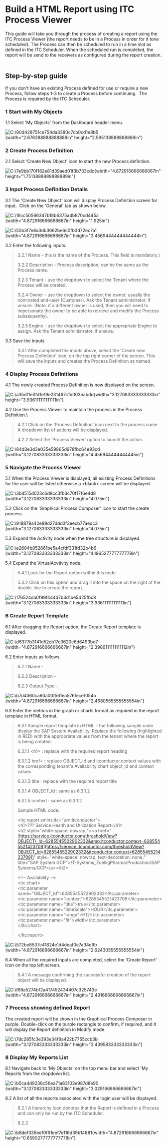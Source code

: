 Build a HTML Report using ITC Process Viewer
============================================

This guide will take you through the process of creating a report using
the ITC Process Viewer (the report needs to be in a Process in order for
it tone scheduled). The Process can then be scheduled to run in a time
slot as defined in the ITC Scheduler. When the scheduled run is
completed, the report will be send to the receivers as configured during
the report creation.  

Step-by-step guide
------------------

If you don\'t have an existing Process defined for use or require a new
Process, follow steps 1-3 to create a Process before continuing.  The
Process is required by the ITC Scheduler.

### 1 Start with My Objects

1.1 Select \'My Objects\' from the Dashboard header menu.

![C:\\90d428751ce754da3380c7cb0cd1e8b5](./media_test/media/image1.tmp){width="2.676388888888889in"
height="2.595138888888889in"}

### 2 Create Process Definition

2.1 Select \'Create New Object\' icon to start the new Process
definition.

![C:\\7e9bb170f182e81d39aed01f3b733cdc](./media_test/media/image2.tmp){width="4.872916666666667in"
height="1.7513888888888889in"}

### 3 Input Process Definition Details

3.1 The \'Create New Object\' icon will display Process Definition
screen for input.  Click on the \'General\' tab as shown below.

![C:\\16cc50566347b18b6375a4b870cd445a](./media_test/media/image3.tmp){width="4.872916666666667in"
height="1.925in"}

![C:\\50b3f7e8a3db3662be6c0fb3d72ec7a1](./media_test/media/image4.tmp){width="4.872916666666667in"
height="3.4569444444444444in"}

3.2 Enter the following inputs:

> 3.2.1 Name - this is the name of the Process. This field is
> mandatory.\\
>
> 3.2.2 Description - Process description, can be the same as the
> Process name.
>
> 3.2.3 Tenant - use the dropdown to select the Tenant where the Process
> will be created.
>
> 3.2.4 Owner - use the dropdown to select the owner, usually the
> nominated end-user (Customer). Ask the Tenant administrator, if
> unsure. (Note: if a different owner is used, then you will need to
> impersonate the owner to be able to retrieve and modify the Process
> subsequently).
>
> 3.2.5 Engine - use the dropdown to select the appropriate Engine to
> assign. Ask the Tenant administrator, if unsure.

3.3 Save the inputs

> 3.3.1 After completed the inputs above, select the \'Create new
> Process Definition\' icon, on the top right corner of the screen. This
> will save the inputs and creates the Process Definition as named.

### 4 Display Process Definitions

4.1 The newly created Process Definition is now displayed on the screen.

![C:\\a35df1e0fd1e19e231467c1b003eabdd](./media_test/media/image5.tmp){width="3.127083333333333in"
height="3.936111111111111in"}

4.2 Use the Process Viewer to maintain the process in the Process
Definition.\\

> 4.2.1 Click on the \'Process Definition\' icon next to the process
> name. A dropdown list of actions will be displayed.
>
> 4.2.2 Select the \'Process Viewer\' option to launch the action.

![C:\\84d3e3d3e035e59865d978fbc64e93cd](./media_test/media/image6.tmp){width="3.127083333333333in"
height="4.456944444444445in"}

### 5 Navigate the Process Viewer

5.1 When the Process Viewer is displayed, all existing Process
Definitions for the user will be listed otherwise a \<blank\> screen
will be displayed.

![C:\\3bd515d023c6d8cc3fb3c70f17f6e4d8](./media_test/media/image7.tmp){width="3.127083333333333in"
height="4.075in"}

5.2 Click on the \'Graphical Process Composer\' icon to start the create
process. 

![C:\\918879a42e89d27ddd3f3eecb77aedc3](./media_test/media/image8.tmp){width="3.127083333333333in"
height="4.075in"}

5.3 Expand the Activity node when the tree structure is displayed.

![C:\\e2684b852861be5a4cfdf331fd32b4b6](./media_test/media/image9.tmp){width="3.127083333333333in"
height="4.196527777777778in"}

5.4 Expand the VirtualAcvtivity node.

> 5.4.1 Look for the Report option within this node.
>
> 5.4.2 Click on this option and drag it into the space on the right of
> the double-line to create the report.

![C:\\176524da0f99f444d7b3d1be5425fbc8](./media_test/media/image10.tmp){width="3.127083333333333in"
height="3.936111111111111in"}

### 6 Create Report Template

6.1 After dragging the Report option, the Create Report template is
displayed.

![C:\\d6377b3141d52eb17e3620e6d6493bd7](./media_test/media/image11.tmp){width="4.872916666666667in"
height="2.3986111111111112in"}

6.2 Enter inputs as follows.

> 6.2.1 Name - 
>
> 6.2.2 Description - 
>
> 6.2.3 Output Type -

![C:\\b7d4360ca60a00f561ea576fece1054b](./media_test/media/image12.tmp){width="4.872916666666667in"
height="2.4680555555555554in"}

6.3 Enter the metrics in the graph or charts format as required in the
report template in HTML format.

> 6.3.1 Sample report template in HTML - the following sample code
> display the SAP System Availability. Replace the following
> (highlighted in RED) with the appropriate values from the tenant where
> the report is being created.
>
> 6.3.1.1 \<h1\> : replace with the required report heading
>
> 6.3.1.2 href= : replace OBJECT\_Id and itconductor.context values with
> the corresponding tenant\'s Availability chart object\_id and context
> values
>
> 6.3.1.3 title : replace with the required report title
>
> 6.3.1.4 OBJECT\_Id : same as 6.3.1.2
>
> 6.3.1.5 context : same as 6.3.1.2
>
> Sample HTML code:
>
> \<itc:report xmlns:itc=\"urn:itconductor\"\>\
> \<h1\>??? Service Health and Utilization Report\</h1\>\
> \<h2 style=\"white-space: nowrap;\"\>\<a
> href=\"[https://service.itconductor.com/thresholdView?OBJECT\_Id=6285545522902332&amp;itconductor.context=6285545521423708](https://service.itconductor.com/thresholdView?OBJECT_Id=6285545522902332&itconductor.context=6285545521423708)\"
> style=\"white-space: nowrap; text-decoration: none;\" title=\"SAP
> System GCP\"\>/T-Systems\_ZuelligPharma/Production/SAP
> Systems/GCP\</a\>\</h2\>
>
> \<!\-- Availability \--\>\
> \<itc:chart\>\
> \<itc:parameter
> name=\"OBJECT\_Id\"\>6285545522902332\</itc:parameter\>\
> \<itc:parameter name=\"context\"\>6285545521423708\</itc:parameter\>\
> \<itc:parameter name=\"title\"\>true\</itc:parameter\>\
> \<itc:parameter name=\"timeScale\"\>HOUR\</itc:parameter\>\
> \<itc:parameter name=\"range\"\>H12\</itc:parameter\>\
> \<itc:parameter name=\"fit\"\>width\</itc:parameter\>\
> \</itc:chart\>
>
> \</itc:report\>

![C:\\572be8537c41824e1d4deaf0e7a34e9b](./media_test/media/image13.tmp){width="4.872916666666667in"
height="2.6243055555555554in"}

6.4 When all the required inputs are completed, select the \'Create
Report\' icon on the top left screen.

> 6.4.1 A message confirming the successful creation of the report
> object will be displayed.

![C:\\f88a5274bf2a417452434407c325743e](./media_test/media/image14.tmp){width="4.872916666666667in"
height="2.4916666666666667in"}

### 7 Process showing defined Report

The created report will be shown in the Graphical Process Composer in
purple. Double-click on the purple rectangle to confirm, if required,
and it will display the Report definition in Modify mode.

![C:\\7dc285fc3e393e34f9a422b7755ccb3b](./media_test/media/image15.tmp){width="3.127083333333333in"
height="3.439583333333333in"}

### 8 Display My Reports List

8.1 Navigate back to \'My Objects\' on the top menu bar and select \'My
Reports from the dropdown list. 

![C:\\b5ca4d9238c56ea71a63103e987d8e90](./media_test/media/image16.tmp){width="3.127083333333333in"
height="3.029166666666667in"}

8.2 A list of all the reports associated with the login user will be
displayed. 

> 8.2.1 A hierarchy icon denotes that the Report is defined in a Process
> and can only be run by the ITC Scheduler.
>
> 8.2.2 

![C:\\b8def336eef0f61eef7e116d39b14881](./media_test/media/image17.png){width="4.872916666666667in"
height="0.6590277777777778in"}
